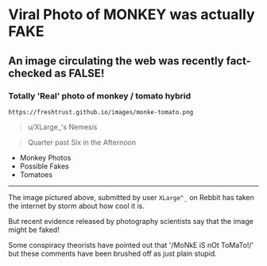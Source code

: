 # Viral Photo of MONKEY was actually FAKE

## An image circulating the web was recently fact-checked as FALSE!

### Totally 'Real' photo of monkey / tomato hybrid

`https://freshtrust.github.io/images/monke-tomato.png`

> u/XLarge_'s Nemesis

> Quarter past Six in the Afternoon

- Monkey Photos
- Possible Fakes
- Tomatoes

---

The image pictured above, submitted by user `XLarge^_` on Rebbit has taken the internet by storm about how cool it is.

But recent evidence released by photography scientists say that the image might be faked!

Some conspiracy theorists have pointed out that '/MoNkE iS nOt ToMaTo!/' but these comments have been brushed off as just plain stupid. 